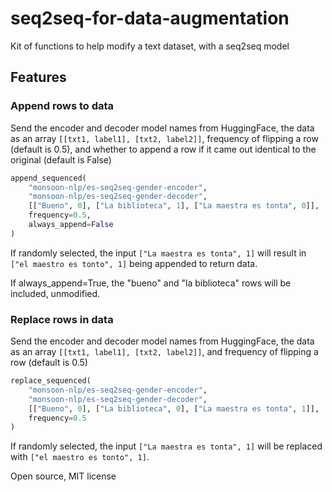 # seq2seq-for-data-augmentation

Kit of functions to help modify a text dataset, with a seq2seq model

## Features

### Append rows to data

Send the encoder and decoder model names from HuggingFace,
the data as an array ```[[txt1, label1], [txt2, label2]]```,
frequency of flipping a row (default is 0.5),
and whether to append a row if it came out identical to the original (default is False)


```python
append_sequenced(
    "monsoon-nlp/es-seq2seq-gender-encoder",
    "monsoon-nlp/es-seq2seq-gender-decoder",
    [["Bueno", 0], ["La biblioteca", 1], ["La maestra es tonta", 0]],
    frequency=0.5,
    always_append=False
)
```

If randomly selected, the input ```["La maestra es tonta", 1]``` will result in ```["el maestro es tonto", 1]``` being appended to return data.

If always_append=True, the "bueno" and "la biblioteca" rows
will be included, unmodified.

### Replace rows in data

Send the encoder and decoder model names from HuggingFace,
the data as an array ```[[txt1, label1], [txt2, label2]]```,
and frequency of flipping a row (default is 0.5)

```python
replace_sequenced(
    "monsoon-nlp/es-seq2seq-gender-encoder",
    "monsoon-nlp/es-seq2seq-gender-decoder",
    [["Bueno", 0], ["La biblioteca", 0], ["La maestra es tonta", 1]],
    frequency=0.5
)
```

If randomly selected, the input ```["La maestra es tonta", 1]``` will be replaced with ```["el maestro es tonto", 1]```.


Open source, MIT license
